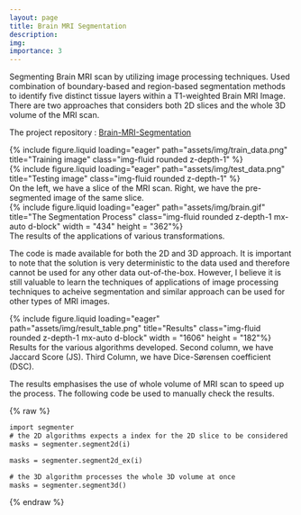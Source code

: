 ```yaml
---
layout: page
title: Brain MRI Segmentation
description: 
img:
importance: 3
---
```


Segmenting Brain MRI scan by utilizing image processing techniques. Used combination of boundary-based and region-based segmentation methods to identify five distinct tissue layers within a T1-weighted Brain MRI Image. There are two approaches that considers both 2D slices and the whole 3D volume of the MRI scan. 

The project repository : [Brain-MRI-Segmentation](https://github.com/ankithsavio/Brain-MRI-Segmentation)

<div class="row">
    <div class="col-sm mt-3 mt-md-0">
        {% include figure.liquid loading="eager" path="assets/img/train_data.png" title="Training image" class="img-fluid rounded z-depth-1" %}
    </div>
    <div class="col-sm mt-3 mt-md-0">
        {% include figure.liquid loading="eager" path="assets/img/test_data.png" title="Testing image" class="img-fluid rounded z-depth-1" %}
    </div>
</div>
<div class="caption">
    On the left, we have a slice of the MRI scan. Right, we have the pre-segmented image of the same slice.
</div>
<div class="row">
    <div class="col-sm mt-3 mt-md-0">
        {% include figure.liquid loading="eager" path="assets/img/brain.gif" title="The Segmentation Process" class="img-fluid rounded z-depth-1 mx-auto d-block" width = "434" height = "362"%}
    </div>
</div>
<div class="caption">
    The results of the applications of various transformations.
</div>

The code is made available for both the 2D and 3D approach. It is important to note that the solution is very deterministic to the data used and therefore cannot be used for any other data out-of-the-box. However, I believe it is still valuable to learn the techniques of applications of image processing techniques to acheive segmentation and similar approach can be used for other types of MRI images.

<div class="row">
    <div class="col-sm mt-3 mt-md-0">
        {% include figure.liquid loading="eager" path="assets/img/result_table.png" title="Results" class="img-fluid rounded z-depth-1 mx-auto d-block" width = "1606" height = "182"%}
    </div>
</div>
<div class="caption">
    Results for the various algorithms developed. Second column, we have Jaccard Score (JS). Third Column, we have Dice-Sørensen coefficient (DSC).
</div>

The results emphasises the use of whole volume of MRI scan to speed up the process. The following code be used to manually check the results.

{% raw %}

```html
import segmenter
# the 2D algorithms expects a index for the 2D slice to be considered
masks = segmenter.segment2d(i)

masks = segmenter.segment2d_ex(i)

# the 3D algorithm processes the whole 3D volume at once
masks = segmenter.segment3d()
```

{% endraw %}
